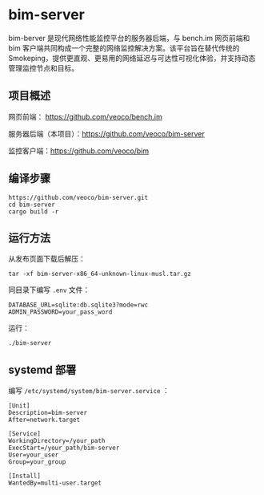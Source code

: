 # bim-server

bim-berver 是现代网络性能监控平台的服务器后端，与 bench.im 网页前端和 bim 客户端共同构成一个完整的网络监控解决方案。该平台旨在替代传统的 Smokeping，提供更直观、更易用的网络延迟与可达性可视化体验，并支持动态管理监控节点和目标。

## 项目概述

网页前端： https://github.com/veoco/bench.im

服务器后端（本项目）：https://github.com/veoco/bim-server

监控客户端：https://github.com/veoco/bim

## 编译步骤

```
https://github.com/veoco/bim-server.git
cd bim-server
cargo build -r
```

## 运行方法

从发布页面下载后解压：

```
tar -xf bim-server-x86_64-unknown-linux-musl.tar.gz
```

同目录下编写 `.env` 文件：

```
DATABASE_URL=sqlite:db.sqlite3?mode=rwc
ADMIN_PASSWORD=your_pass_word
```

运行：

```
./bim-server
```

## systemd 部署

编写 `/etc/systemd/system/bim-server.service` ：

```
[Unit]
Description=bim-server
After=network.target

[Service]
WorkingDirectory=/your_path
ExecStart=/your_path/bim-server
User=your_user
Group=your_group

[Install]
WantedBy=multi-user.target
```